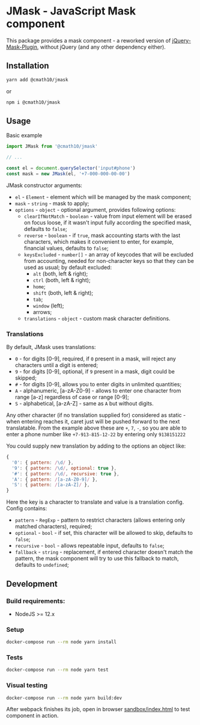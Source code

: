 # JMask - JavaScript Mask component

This package provides a mask component - a reworked version of
[jQuery-Mask-Plugin](https://github.com/igorescobar/jQuery-Mask-Plugin), without jQuery (and any other dependency either).

## Installation

```bash
yarn add @cmath10/jmask
```

or

```bash
npm i @cmath10/jmask
```

## Usage

Basic example
```javascript
import JMask from '@cmath10/jmask'

// ...

const el = document.querySelector('input#phone')
const mask = new JMask(el, '+7-000-000-00-00')
```

JMask constructor arguments:

* `el` - `Element` - element which will be managed by the mask component;
* `mask` - `string` - mask to apply;
* `options` - `object` - optional argument, provides following options:
    * `clearIfNotMatch` - `boolean` - value from input element will be erased on focus loose, if it wasn't input fully
      according the specified mask, defaults to `false`;
    * `reverse` - `boolean` - if `true`, mask accounting starts with the last characters, which makes it convenient to
      enter, for example, financial values, defaults to `false`;
    * `keysExcluded` - `number[]` - an array of keycodes that will be excluded from accounting, needed for non-character
      keys so that they can be used as usual; by default excluded:
        * `alt` (both, left & right);
        * `ctrl` (both, left & right);
        * `home`;
        * `shift` (both, left & right);
        * `tab`;
        * `window` (left);
        * arrows;
    * `translations` - `object` - custom mask character definitions.
    
### Translations

By default, JMask uses translations:

* `0` - for digits [0-9], required, if `0` present in a mask, will reject any characters until a digit is entered;
* `9` - for digits [0-9], optional, if `9` present in a mask, digit could be skipped;
* `#` - for digits [0-9], allows you to enter digits in unlimited quantities;
* `A` - alphanumeric, [a-zA-Z0-9] - allows to enter one character from range [a-z] regardless of case or range [0-9];
* `S` - alphabetical, [a-zA-Z] - same as `A` but without digits.

Any other character (if no translation supplied for) considered as static - when entering reaches it, caret just will
be pushed forward to the next translatable. From the example above these are `+`, `7`, `-`, so you are able to enter a phone
number like `+7-913-815-12-22` by entering only `9138151222`

You could supply new translation by adding to the options an object like:
```javascript
{
  '0': { pattern: /\d/ },
  '9': { pattern: /\d/, optional: true },
  '#': { pattern: /\d/, recursive: true },
  'A': { pattern: /[a-zA-Z0-9]/ },
  'S': { pattern: /[a-zA-Z]/ },
}
```
Here the key is a character to translate and value is a translation config. Config contains:

* `pattern` - `RegExp` - pattern to restrict characters (allows entering only matched characters), required;
* `optional` - `bool` - if set, this character will be allowed to skip, defaults to `false`;
* `recursive` - `bool` - allows repeatable input, defaults to `false`;
* `fallback` - `string` - replacement, if entered character doesn't match the pattern, the mask component will try
  to use this fallback to match, defaults to `undefined`;

## Development
### Build requirements:

* NodeJS >= 12.x

### Setup

```bash
docker-compose run --rm node yarn install
```

### Tests
```bash
docker-compose run --rm node yarn test
```

### Visual testing

```bash
docker-compose run --rm node yarn build:dev
```

After webpack finishes its job, open in browser [sandbox/index.html](sandbox/index.html) to test component in action.
